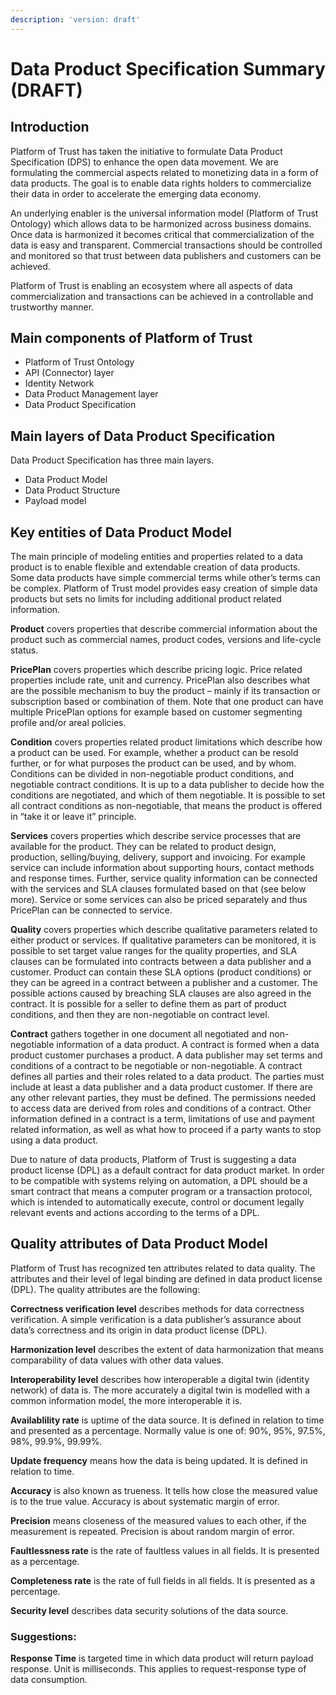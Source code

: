 ```yaml
---
description: 'version: draft'
---
```


# Data Product Specification Summary \(DRAFT\)

## Introduction

Platform of Trust has taken the initiative to formulate Data Product Specification \(DPS\) to enhance the open data movement. We are formulating the commercial aspects related to monetizing data in a form of data products. The goal is to enable data rights holders to commercialize their data in order to accelerate the emerging data economy.

An underlying enabler is the universal information model \(Platform of Trust Ontology\) which allows data to be harmonized across business domains. Once data is harmonized it becomes critical that commercialization of the data is easy and transparent. Commercial transactions should be controlled and monitored so that trust between data publishers and customers can be achieved.

Platform of Trust is enabling an ecosystem where all aspects of data commercialization and transactions can be achieved in a controllable and trustworthy manner.

## Main components of Platform of Trust

* Platform of Trust Ontology
* API \(Connector\) layer
* Identity Network
* Data Product Management layer
* Data Product Specification

## Main layers of Data Product Specification

Data Product Specification has three main layers.

* Data Product Model 
* Data Product Structure 
* Payload model

## Key entities of Data Product Model

The main principle of modeling entities and properties related to a data product is to enable flexible and extendable creation of data products. Some data products have simple commercial terms while other’s terms can be complex. Platform of Trust model provides easy creation of simple data products but sets no limits for including additional product related information.

**Product** covers properties that describe commercial information about the product such as commercial names, product codes, versions and life-cycle status.

**PricePlan** covers properties which describe pricing logic. Price related properties include rate, unit and currency. PricePlan also describes what are the possible mechanism to buy the product – mainly if its transaction or subscription based or combination of them. Note that one product can have multiple PricePlan options for example based on customer segmenting profile and/or areal policies.

**Condition** covers properties related product limitations which describe how a product can be used. For example, whether a product can be resold further, or for what purposes the product can be used, and by whom. Conditions can be divided in non-negotiable product conditions, and negotiable contract conditions. It is up to a data publisher to decide how the conditions are negotiated, and which of them negotiable. It is possible to set all contract conditions as non-negotiable, that means the product is offered in “take it or leave it” principle.

**Services** covers properties which describe service processes that are available for the product. They can be related to product design, production, selling/buying, delivery, support and invoicing. For example service can include information about supporting hours, contact methods and response times. Further, service quality information can be connected with the services and SLA clauses formulated based on that \(see below more\). Service or some services can also be priced separately and thus PricePlan can be connected to service.

**Quality** covers properties which describe qualitative parameters related to either product or services. If qualitative parameters can be monitored, it is possible to set target value ranges for the quality properties, and SLA clauses can be formulated into contracts between a data publisher and a customer. Product can contain these SLA options \(product conditions\) or they can be agreed in a contract between a publisher and a customer. The possible actions caused by breaching SLA clauses are also agreed in the contract. It is possible for a seller to define them as part of product conditions, and then they are non-negotiable on contract level.

**Contract** gathers together in one document all negotiated and non-negotiable information of a data product. A contract is formed when a data product customer purchases a product. A data publisher may set terms and conditions of a contract to be negotiable or non-negotiable. A contract defines all parties and their roles related to a data product. The parties must include at least a data publisher and a data product customer. If there are any other relevant parties, they must be defined. The permissions needed to access data are derived from roles and conditions of a contract. Other information defined in a contract is a term, limitations of use and payment related information, as well as what how to proceed if a party wants to stop using a data product.

Due to nature of data products, Platform of Trust is suggesting a data product license \(DPL\) as a default contract for data product market. In order to be compatible with systems relying on automation, a DPL should be a smart contract that means a computer program or a transaction protocol, which is intended to automatically execute, control or document legally relevant events and actions according to the terms of a DPL.

## Quality attributes of Data Product Model

Platform of Trust has recognized ten attributes related to data quality. The attributes and their level of legal binding are defined in data product license \(DPL\). The quality attributes are the following:

**Correctness verification level** describes methods for data correctness verification. A simple verification is a data publisher’s assurance about data’s correctness and its origin in data product license \(DPL\).

**Harmonization level** describes the extent of data harmonization that means comparability of data values with other data values.

**Interoperability level** describes how interoperable a digital twin \(identity network\) of data is. The more accurately a digital twin is modelled with a common information model, the more interoperable it is.

**Availablility rate** is uptime of the data source. It is defined in relation to time and presented as a percentage. Normally value is one of: 90%, 95%, 97.5%, 98%, 99.9%, 99.99%. 

**Update frequency** means how the data is being updated. It is defined in relation to time.

**Accuracy** is also known as trueness. It tells how close the measured value is to the true value. Accuracy is about systematic margin of error.

**Precision** means closeness of the measured values to each other, if the measurement is repeated. Precision is about random margin of error.

**Faultlessness rate** is the rate of faultless values in all fields. It is presented as a percentage.

**Completeness rate** is the rate of full fields in all fields. It is presented as a percentage.

**Security level** describes data security solutions of the data source.

### Suggestions:

**Response Time** is targeted time in which data product will return payload response. Unit is milliseconds. This applies to request-response type of data consumption. 

